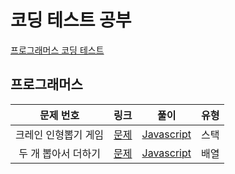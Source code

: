 # 코딩 테스트 공부

[프로그래머스 코딩 테스트](#프로그래머스)



## 프로그래머스

|      문제 번호       |                             링크                             |                     풀이                      | 유형 |
| :------------------: | :----------------------------------------------------------: | :-------------------------------------------: | :--: |
| 크레인 인형뽑기 게임 | [문제](https://programmers.co.kr/learn/courses/30/lessons/64061) | [Javascript](./Programmers/64061/solution.js) | 스택 |
| 두 개 뽑아서 더하기  | [문제](https://programmers.co.kr/learn/courses/30/lessons/68644) | [Javascript](./Programmers/68644/solution.js) | 배열 |

